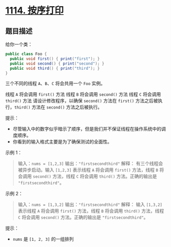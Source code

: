 # [1114. 按序打印](https://leetcode.cn/problems/print-in-order)

## 题目描述

给你一个类：

```java
public class Foo {
  public void first() { print("first"); }
  public void second() { print("second"); }
  public void third() { print("third"); }
}
```

三个不同的线程 `A`、`B`、`C` 将会共用一个 `Foo` 实例。

线程 `A` 将会调用 `first()` 方法
线程 `B` 将会调用 `second()` 方法
线程 `C` 将会调用 `third()` 方法
请设计修改程序，以确保 `second()` 方法在 `first()` 方法之后被执行，`third()` 方法在 `second()` 方法之后被执行。

提示：

* 尽管输入中的数字似乎暗示了顺序，但是我们并不保证线程在操作系统中的调度顺序。
* 你看到的输入格式主要是为了确保测试的全面性。

示例 1：

> 输入：`nums = [1,2,3]`
> 输出：`"firstsecondthird"`
> 解释：
> 有三个线程会被异步启动。输入 `[1,2,3]` 表示线程 `A` 将会调用 `first()` 方法，线程 `B` 将会调用 `second()` 方法，线程 `C` 将会调用 `third()` 方法。正确的输出是 `"firstsecondthird"`。

示例 2：

> 输入：`nums = [1,3,2]`
> 输出：`"firstsecondthird"`
> 解释：
> 输入 `[1,3,2]` 表示线程 `A` 将会调用 `first()` 方法，线程 `B` 将会调用 `third()` 方法，线程 `C` 将会调用 `second()` 方法。正确的输出是 `"firstsecondthird"`。

提示：
* `nums` 是 `[1, 2, 3]` 的一组排列

